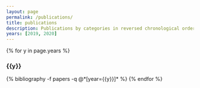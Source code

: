 ```yaml
---
layout: page
permalink: /publications/
title: publications
description: Publications by categories in reversed chronological order. Generated by jekyll-scholar.
years: [2019, 2020]
---
```


{% for y in page.years %}
  <h3 class="year">{{y}}</h3>
  {% bibliography -f papers -q @*[year={{y}}]* %}
{% endfor %}


